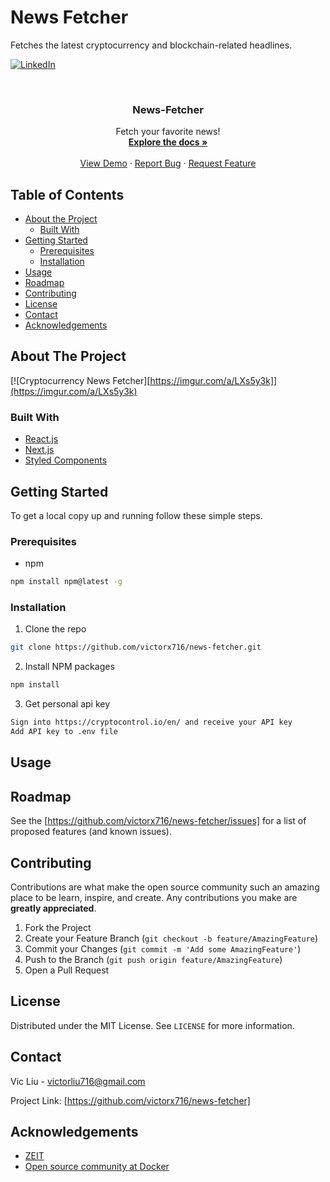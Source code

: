 # News Fetcher
Fetches the latest cryptocurrency and blockchain-related headlines.

[![LinkedIn][linkedin-shield]][linkedin-url]


<!-- PROJECT LOGO -->
<br />
<p align="center">
  <a href="https://github.com/victorx716/news-fetcher"></a>

  <h3 align="center">News-Fetcher</h3>

  <p align="center">
    Fetch your favorite news!
    <br />
    <a href="https://github.com/victorx716/news-fetcher"><strong>Explore the docs »</strong></a>
    <br />
    <br />
    <a href="https://github.com/victorx716/news-fetcher">View Demo</a>
    ·
    <a href="https://github.com/victorx716/news-fetcher/issues">Report Bug</a>
    ·
    <a href="https://github.com/victorx716/news-fetcher/issues">Request Feature</a>
  </p>
</p>



<!-- TABLE OF CONTENTS -->
## Table of Contents

* [About the Project](#about-the-project)
  * [Built With](#built-with)
* [Getting Started](#getting-started)
  * [Prerequisites](#prerequisites)
  * [Installation](#installation)
* [Usage](#usage)
* [Roadmap](#roadmap)
* [Contributing](#contributing)
* [License](#license)
* [Contact](#contact)
* [Acknowledgements](#acknowledgements)



<!-- ABOUT THE PROJECT -->
## About The Project

[![Cryptocurrency News Fetcher][https://imgur.com/a/LXs5y3k]](https://imgur.com/a/LXs5y3k)

### Built With

* [React.js](https://reactjs.org/)
* [Next.js](https://nextjs.org/)
* [Styled Components](https://www.styled-components.com/)


<!-- GETTING STARTED -->
## Getting Started

To get a local copy up and running follow these simple steps.

### Prerequisites

* npm
```sh
npm install npm@latest -g
```

### Installation
 
1. Clone the repo
```sh
git clone https://github.com/victorx716/news-fetcher.git
```
2. Install NPM packages
```sh
npm install
```
3. Get personal api key
```sh
Sign into https://cryptocontrol.io/en/ and receive your API key
Add API key to .env file
```


<!-- USAGE EXAMPLES -->
## Usage


<!-- ROADMAP -->
## Roadmap

See the [https://github.com/victorx716/news-fetcher/issues] for a list of proposed features (and known issues).



<!-- CONTRIBUTING -->
## Contributing

Contributions are what make the open source community such an amazing place to be learn, inspire, and create. Any contributions you make are **greatly appreciated**.

1. Fork the Project
2. Create your Feature Branch (`git checkout -b feature/AmazingFeature`)
3. Commit your Changes (`git commit -m 'Add some AmazingFeature'`)
4. Push to the Branch (`git push origin feature/AmazingFeature`)
5. Open a Pull Request



<!-- LICENSE -->
## License

Distributed under the MIT License. See `LICENSE` for more information.



<!-- CONTACT -->
## Contact

Vic Liu - victorliu716@gmail.com 

Project Link: [https://github.com/victorx716/news-fetcher]


<!-- ACKNOWLEDGEMENTS -->
## Acknowledgements
* [ZEIT](https://github.com/zeit)
* [Open source community at Docker](https://www.docker.com/)



[linkedin-shield]: https://img.shields.io/badge/-LinkedIn-black.svg?style=flat-square&logo=linkedin&colorB=555
[linkedin-url]: https://www.linkedin.com/in/victorjliu/

